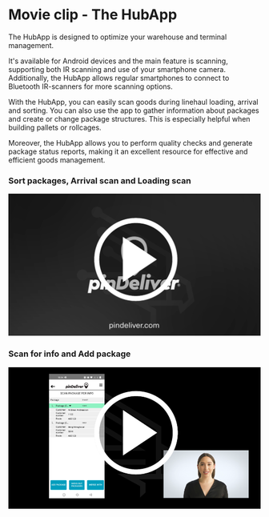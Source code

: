# Movie clip - The HubApp

The HubApp is designed to optimize your warehouse and terminal management.

It's available for Android devices and the main feature is scanning, supporting both IR scanning and use of your smartphone camera. Additionally, the HubApp allows regular smartphones to connect to Bluetooth IR-scanners for more scanning options.

With the HubApp, you can easily scan goods during linehaul loading, arrival and sorting. You can also use the app to gather information about packages and create or change package structures. This is especially helpful when building pallets or rollcages.

Moreover, the HubApp allows you to perform quality checks and generate package status reports, making it an excellent resource for effective and efficient goods management.

### Sort packages, Arrival scan and Loading scan
<p float="right">
<a href="https://youtu.be/rDplL0zwtmM" target="_blank">
<img alt="HubApp Arrival scan" src="/images/hubapp_scan.png" width="600">
</a>
</p>


### Scan for info and Add package
<p float="right">
<a href="https://youtu.be/6EuSp1F4YpE" target="_blank">
<img alt="HubApp Scan for info" src="/images/hubapp_scan_for_play.png" width="600">
</a>
</p>
